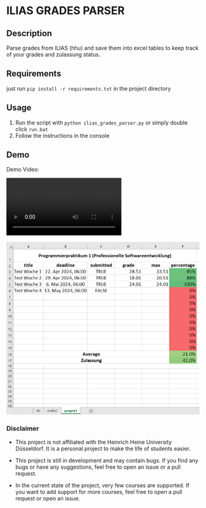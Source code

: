 # ILIAS GRADES PARSER

## Description

Parse grades from ILIAS (hhu) and save them into excel tables to keep track of your grades and zulassung status.

## Requirements

just run `pip install -r requirements.txt` in the project directory

## Usage

1. Run the script with `python ilias_grades_parser.py` or simply double click `run.bat`
2. Follow the instructions in the console

## Demo

Demo Video:

![demo video](img/demo.mp4)

![demo image](img/2024-05-13-16-20-28.png)

### Disclaimer

- This project is not affiliated with the Heinrich Heine University Düsseldorf. It is a personal project to make the life of students easier.
  
- This project is still in development and may contain bugs. If you find any bugs or have any suggestions, feel free to open an issue or a pull request.

- In the current state of the project, very few courses are supported. If you want to add support for more courses, feel free to open a pull request or open an issue.
